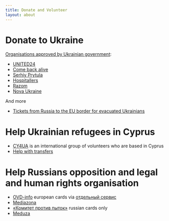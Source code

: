 ```yaml
---
title: Donate and Volunteer
layout: about
---
```

# Donate to Ukraine
[Organisations approved by Ukrainian government](https://war.ukraine.ua/donate/):
* [UNITED24](https://u24.gov.ua/)
* [Come back alive](https://savelife.in.ua/)
* [Serhiy Prytula](https://prytulafoundation.org/en/home/support_page)
* [Hospitallers](https://www.hospitallers.life/needs-hospitallers)
* [Razom](https://www.razomforukraine.org/donate/)
* [Nova Ukraine](https://novaukraine.org/en/donate/)

And more
* [Tickets from Russia to the EU border for evacuated Ukrainians](https://ua2eu.site/donate.html)

# Help Ukrainian refugees in Cyprus
* [CY4UA](https://cy4ua.com/language/en/i-can-help/) is an international group of volunteers who are based in Cyprus
* [Help with transfers](https://t.me/CyprusWheels) 


# Help Russians opposition and legal and human rights organisation
* [OVD-info](https://donate.ovd.legal/) european cards via [отдельный сервис](https://www.globalgiving.org/projects/ovd-info/)
* [Mediazona](https://donate.zona.media/en)
* [«Комитет против пыток»](https://donate.pytkam.net/) russian cards only
* [Meduza](https://support.meduza.io/)
